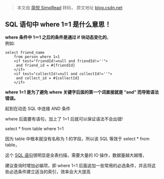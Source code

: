 > 本文由 [简悦 SimpRead](http://ksria.com/simpread/) 转码， 原文地址 [blog.csdn.net](https://blog.csdn.net/qq_43371422/article/details/128033852?spm=1001.2014.3001.5502)

SQL 语句中 where 1=1 是什么意思！
------------------------

**where 条件中 1＝1 之后的条件是通过 if 块动态变化的**。  
例如:

```
select friend_name
    from person where 1=1 
    <if test="friendId!=null and friendId!=''">
     and friend_id = #{friendId}
    </if>
    <if test="collectId!=null and collectId!=''">
     and collect_id = #{collectId}
    </if>

```

**where 1=1 是为了避免 where 关键字后面的第一个词直接就是 “and” 而导致语法错误。**

起到在动态 SQL 中连接 AND 条件

where 后面要有语句，加上了 1=1 后就可以保证语法不会出错!

select * from table where 1=1

因为 table 中根本就没有名称为 1 的字段，所以该 SQL 等效于 select * from table，

这个 [SQL 语句](https://so.csdn.net/so/search?q=SQL%E8%AF%AD%E5%8F%A5&spm=1001.2101.3001.7020)很明显是全表扫描，需要大量的 IO 操作，数据量越大越慢，

建议查询时增加必输项，即 where 1=1 后面追加一些常用的必选条件，并且将这些必选条件建立适当的索引，效率会大大提高